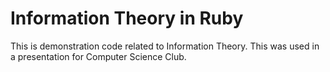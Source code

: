 # Information Theory in Ruby

This is demonstration code related to Information Theory.  This was used in a presentation for Computer Science Club.
